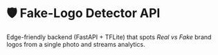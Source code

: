 # 🛡️ Fake-Logo Detector API

Edge-friendly backend (FastAPI + TFLite) that spots *Real vs Fake* brand logos from a single photo and streams analytics.